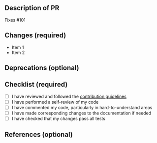 <!--Please provide a short description of the contents of your PR with instructions
for testing if necessary-->
## Description of PR

<!--All PRs required a linked issue. If there is not an issue for your PR, please
create one with a detailed description of the problem you are solving before you
create a PR, then link that issue below using a #, i.e. "Fixes #101"-->
Fixes #101

<!--Please list the changes made in your PR to aid your reviewers in understanding the code-->
## Changes (required)

- Item 1
- Item 2

<!--Please list any items deprecated by your PR. Feel free to remove this section if unused.-->
## Deprecations (optional)

<!--Please ensure you have completed the following tasks prior to review-->
## Checklist (required)
- [ ] I have reviewed and followed the [contribution guidelines](https://github.com/opdev/opcap/blob/main/docs/contribution.md)
- [ ] I have performed a self-review of my code
- [ ] I have commented my code, particularly in hard-to-understand areas
- [ ] I have made corresponding changes to the documentation if needed
- [ ] I have checked that my changes pass all tests

<!--Please list any external references that might be helpful in understanding your changes.
Feel free to remove this section if unused.-->
## References (optional)